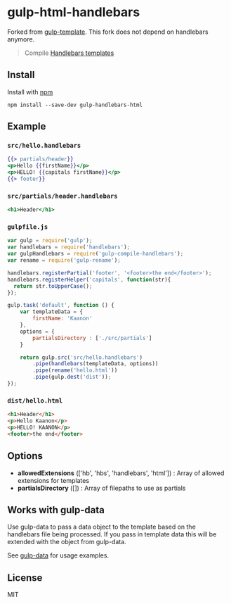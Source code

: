 # gulp-html-handlebars
Forked from [gulp-template](https://github.com/kaanonm/gulp-compile-handlebars).
This fork does not depend on handlebars anymore.

> Compile [Handlebars templates](http://www.handlebarsjs.com/)

## Install

Install with [npm](https://npmjs.org/package/gulp-handlebars-html)

```
npm install --save-dev gulp-handlebars-html
```

## Example

### `src/hello.handlebars`

```handlebars
{{> partials/header}}
<p>Hello {{firstName}}</p>
<p>HELLO! {{capitals firstName}}</p>
{{> footer}}
```

### `src/partials/header.handlebars`

```handlebars
<h1>Header</h1>
```

### `gulpfile.js`

```js
var gulp = require('gulp');
var handlebars = require('handlebars');
var gulpHandlebars = require('gulp-compile-handlebars');
var rename = require('gulp-rename');

handlebars.registerPartial('footer', '<footer>the end</footer>');
handlebars.registerHelper('capitals', function(str){
  return str.toUpperCase();
});

gulp.task('default', function () {
	var templateData = {
		firstName: 'Kaanon'
	},
	options = {
		partialsDirectory : ['./src/partials']
	}

	return gulp.src('src/hello.handlebars')
		.pipe(handlebars(templateData, options))
		.pipe(rename('hello.html'))
		.pipe(gulp.dest('dist'));
});
```

### `dist/hello.html`

```html
<h1>Header</h1>
<p>Hello Kaanon</p>
<p>HELLO! KAANON</p>
<footer>the end</footer>
```

## Options
- __allowedExtensions__ (['hb', 'hbs', 'handlebars', 'html']) : Array of allowed extensions for templates
- __partialsDirectory__ ([]) : Array of filepaths to use as partials

## Works with gulp-data

Use gulp-data to pass a data object to the template based on the handlebars file being processed.
If you pass in template data this will be extended with the object from gulp-data.

See [gulp-data](https://www.npmjs.org/package/gulp-data) for usage examples.

## License

MIT